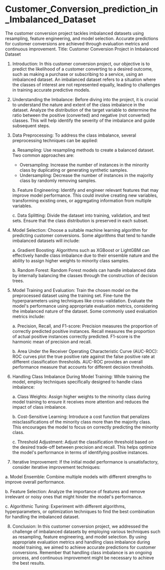 # Customer_Conversion_prediction_in_Imbalanced_Dataset
The customer conversion project tackles imbalanced datasets using resampling, feature engineering, and model selection. Accurate predictions for customer conversions are achieved through evaluation metrics and continuous improvement.
Title: Customer Conversion Project in Imbalanced Dataset

1. Introduction:
In this customer conversion project, our objective is to predict the likelihood of a customer converting to a desired outcome, such as making a purchase or subscribing to a service, using an imbalanced dataset. An imbalanced dataset refers to a situation where the classes of interest are not represented equally, leading to challenges in training accurate predictive models.

2. Understanding the Imbalance:
Before diving into the project, it is crucial to understand the nature and extent of the class imbalance in the dataset. Analyze the distribution of the target variable to determine the ratio between the positive (converted) and negative (not converted) classes. This will help identify the severity of the imbalance and guide subsequent steps.

3. Data Preprocessing:
To address the class imbalance, several preprocessing techniques can be applied:

   a. Resampling: Use resampling methods to create a balanced dataset. Two common approaches are:
      - Oversampling: Increase the number of instances in the minority class by duplicating or generating synthetic samples.
      - Undersampling: Decrease the number of instances in the majority class by randomly removing samples.

   b. Feature Engineering: Identify and engineer relevant features that may improve model performance. This could involve creating new variables, transforming existing ones, or aggregating information from multiple variables.

   c. Data Splitting: Divide the dataset into training, validation, and test sets. Ensure that the class distribution is preserved in each subset.

4. Model Selection:
Choose a suitable machine learning algorithm for predicting customer conversions. Some algorithms that tend to handle imbalanced datasets will include:

   a. Gradient Boosting: Algorithms such as XGBoost or LightGBM can effectively handle class imbalance due to their ensemble nature and the ability to assign higher weights to minority class samples.

   b. Random Forest: Random Forest models can handle imbalanced data by internally balancing the classes through the construction of decision trees.

5. Model Training and Evaluation:
Train the chosen model on the preprocessed dataset using the training set. Fine-tune the hyperparameters using techniques like cross-validation. Evaluate the model's performance using appropriate evaluation metrics, considering the imbalanced nature of the dataset. Some commonly used evaluation metrics include:

   a. Precision, Recall, and F1-score: Precision measures the proportion of correctly predicted positive instances. Recall measures the proportion of actual positive instances correctly predicted. F1-score is the harmonic mean of precision and recall.

   b. Area Under the Receiver Operating Characteristic Curve (AUC-ROC): ROC curves plot the true positive rate against the false positive rate at different classification thresholds. AUC-ROC provides an overall performance measure that accounts for different decision thresholds.

6. Handling Class Imbalance During Model Training:
While training the model, employ techniques specifically designed to handle class imbalance:

   a. Class Weights: Assign higher weights to the minority class during model training to ensure it receives more attention and reduces the impact of class imbalance.

   b. Cost-Sensitive Learning: Introduce a cost function that penalizes misclassifications of the minority class more than the majority class. This encourages the model to focus on correctly predicting the minority class.

   c. Threshold Adjustment: Adjust the classification threshold based on the desired trade-off between precision and recall. This helps optimize the model's performance in terms of identifying positive instances.

7. Iterative Improvement:
If the initial model performance is unsatisfactory, consider iterative improvement techniques:

a. Model Ensemble: Combine multiple models with different strengths to improve overall performance.

 b. Feature Selection: Analyze the importance of features and remove irrelevant or noisy ones that might hinder the model's performance.

 c. Algorithmic Tuning: Experiment with different algorithms, hyperparameters, or optimization techniques to find the best combination for handling the imbalanced dataset.

8. Conclusion:
In this customer conversion project, we addressed the challenge of imbalanced datasets by employing various techniques such as resampling, feature engineering, and model selection. By using appropriate evaluation metrics and handling class imbalance during model training, we aimed to achieve accurate predictions for customer conversions. Remember that handling class imbalance is an ongoing process, and continuous improvement might be necessary to achieve the best results.
